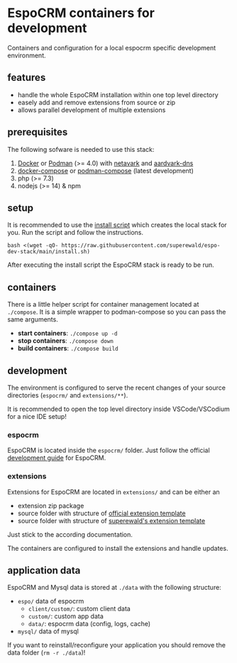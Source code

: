 # EspoCRM containers for development

Containers and configuration for a local espocrm specific development environment. 

## features

- handle the whole EspoCRM installation within one top level directory
- easely add and remove extensions from source or zip
- allows parallel development of multiple extensions

## prerequisites

The following sofware is needed to use this stack:

1. [Docker] or [Podman] (>= 4.0) with [netavark] and [aardvark-dns]
1. [docker-compose] or [podman-compose] (latest development)
1. php (>= 7.3)
1. nodejs (>= 14) & npm

## setup

It is recommended to use the [install script]() which creates the local stack for you. Run the script and follow the instructions.

```
bash <(wget -qO- https://raw.githubusercontent.com/superewald/espo-dev-stack/main/install.sh)
```

After executing the install script the EspoCRM stack is ready to be run. 

## containers

There is a little helper script for container management located at `./compose`. It is a simple wrapper to podman-compose so you can pass the same arguments.

- **start containers**: `./compose up -d`
- **stop containers**: `./compose down`
- **build containers**: `./compose build`

## development

The environment is configured to serve the recent changes of your source directories (`espocrm/` and `extensions/**`).

It is recommended to open the top level directory inside VSCode/VSCodium for a nice IDE setup!

### espocrm

EspoCRM is located inside the `espocrm/` folder. Just follow the official [development guide]() for EspoCRM.

### extensions

Extensions for EspoCRM are located in `extensions/` and can be either an 

- extension zip package 
- source folder with structure of [official extension template](https://github.com/espocrm/espo-ext-template)
- source folder with structure of [superewald's extension template](https://github.com/superewald/espo-ext-template)

Just stick to the according documentation.

The containers are configured to install the extensions and handle updates.

## application data

EspoCRM and Mysql data is stored at `./data` with the following structure:

- `espo/` data of espocrm
    - `client/custom/`: custom client data
    - `custom/`: custom app data
    - `data/`: espocrm data (config, logs, cache)
- `mysql/` data of mysql

If you want to reinstall/reconfigure your application you should remove the data folder (`rm -r ./data`)!

[Docker]: https://www.docker.com/
[docker-compose]: https://docs.docker.com/compose/
[Podman]: https://podman.io/
[podman-compose]: https://github.com/containers/podman-compose
[netavark]: https://github.com/containers/netavark
[aardvark-dns]: https://github.com/containers/aardvark-dns
